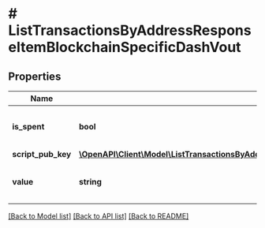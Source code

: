 # # ListTransactionsByAddressResponseItemBlockchainSpecificDashVout

## Properties

Name | Type | Description | Notes
------------ | ------------- | ------------- | -------------
**is_spent** | **bool** | Defines whether the output is spent or not. |
**script_pub_key** | [**\OpenAPI\Client\Model\ListTransactionsByAddressResponseItemBlockchainSpecificDashScriptPubKey**](ListTransactionsByAddressResponseItemBlockchainSpecificDashScriptPubKey.md) |  |
**value** | **string** | Represents the sent/received amount. |

[[Back to Model list]](../../README.md#models) [[Back to API list]](../../README.md#endpoints) [[Back to README]](../../README.md)
